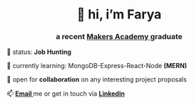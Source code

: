 <h1 align="center"> 👋 hi, i’m Farya </h1>
<h3 align="center">a recent <a href="https://makers.tech/">Makers Academy </a>graduate </h3>
<p> 👀 status: <strong>Job Hunting</strong> </p>
<p> 🌱 currently learning: MongoDB-Express-React-Node <strong> (MERN)</strong></p>
<p> 💞️ open for <strong>collaboration</strong> on any interesting project proposals </p>
<p> 📫 <strong><a href="mailto:farya.hsn@gmail.com">Email </a></strong> me or get in touch via <a href="https://www.linkedin.com/in/farya-hussain-a40148bb/"><strong>Linkedin</a></strong></p>

<!---


Xfarya/Xfarya is a ✨ special ✨ repository because its `README.md` (this file) appears on your GitHub profile.
You can click the Preview link to take a look at your changes.
--->
